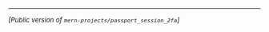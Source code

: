 ## 
---

<p align="left" style="font-size:small"><i>[Public version of <code>mern-projects/passport_session_2fa</code>]</i></p>